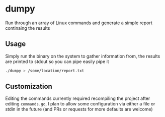 # dumpy
Run through an array of Linux commands and generate a simple report continaing the results

## Usage
Simply run the binary on the system to gather information from, the results are printed to stdout so you can pipe easily pipe it

```bash
./dumpy > /some/location/report.txt
```

## Customization
Editing the commands currently required recompiling the project after editing `commands.go`, I plan to allow some configuration via either a file or stdin in the future (and PRs or requests for more defaults are welcome)